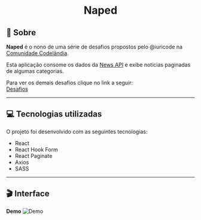 # <div align="center">Naped</div>

## 📃 Sobre
<strong>Naped</strong> é o nono de uma série de desafios propostos pelo @iuricode na [Comunidade Codelândia](https://discord.com/invite/QevDJqCzaY).

Esta aplicação consome os dados da [News API](https://newsapi.org/) e exibe notícias paginadas de algumas categorias.

Para ver os demais desafios clique no link a seguir: <br>
[Desafios](https://renans80.github.io/desafios-codelandia/)

---

## 💻 Tecnologias utilizadas 
O projeto foi desenvolvido com as seguintes tecnologias: <br>

* React
* React Hook Form
* React Paginate
* Axios
* SASS

---

## 🎬 Interface
**Demo**
![Demo](https://github.com/RenanS80/naped/blob/main/src/assets/video/demo.gif)